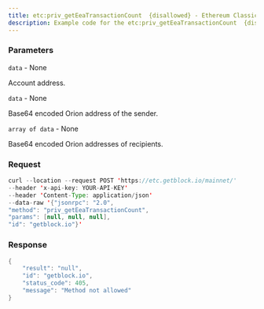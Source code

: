 ```yaml
---
title: etc:priv_getEeaTransactionCount  {disallowed} - Ethereum Classic
description: Example code for the etc:priv_getEeaTransactionCount  {disallowed} json-rpc method. Сomplete guide on how to use etc:priv_getEeaTransactionCount  {disallowed} json-rpc in GetBlock.io Web3 documentation.
---
```


### Parameters


`data` - None

Account address.

`data` - None

Base64 encoded Orion address of the sender.

`array of data` - None

Base64 encoded Orion addresses of recipients.

### Request

``` java
curl --location --request POST 'https://etc.getblock.io/mainnet/' 
--header 'x-api-key: YOUR-API-KEY' 
--header 'Content-Type: application/json' 
--data-raw '{"jsonrpc": "2.0",
"method": "priv_getEeaTransactionCount",
"params": [null, null, null],
"id": "getblock.io"}'
```

###  Response

``` java
{
    "result": "null",
    "id": "getblock.io",
    "status_code": 405,
    "message": "Method not allowed"
}
```


